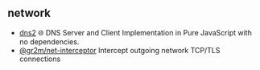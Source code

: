 ## network

- [dns2](https://github.com/song940/node-dns) :globe_with_meridians:  DNS Server and Client Implementation in Pure JavaScript with no dependencies.
- [@gr2m/net-interceptor](https://github.com/gr2m/node-net-interceptor) Intercept outgoing network TCP/TLS connections